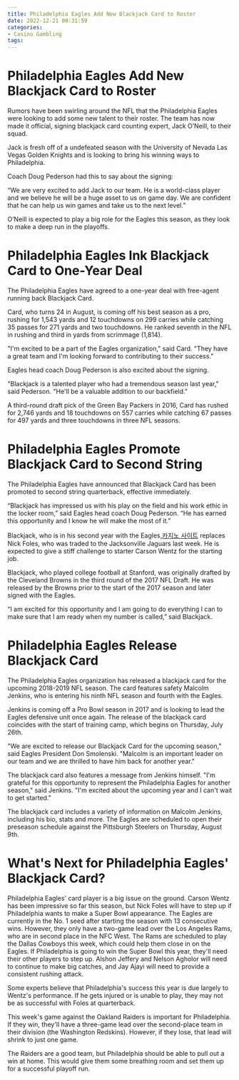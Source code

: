 ```yaml
---
title: Philadelphia Eagles Add New Blackjack Card to Roster
date: 2022-12-21 00:31:59
categories:
- Casino Gambling
tags:
---
```



#  Philadelphia Eagles Add New Blackjack Card to Roster

Rumors have been swirling around the NFL that the Philadelphia Eagles were looking to add some new talent to their roster. The team has now made it official, signing blackjack card counting expert, Jack O’Neill, to their squad.

Jack is fresh off of a undefeated season with the University of Nevada Las Vegas Golden Knights and is looking to bring his winning ways to Philadelphia.

Coach Doug Pederson had this to say about the signing:

“We are very excited to add Jack to our team. He is a world-class player and we believe he will be a huge asset to us on game day. We are confident that he can help us win games and take us to the next level.”

O’Neill is expected to play a big role for the Eagles this season, as they look to make a deep run in the playoffs.

#  Philadelphia Eagles Ink Blackjack Card to One-Year Deal

The Philadelphia Eagles have agreed to a one-year deal with free-agent running back Blackjack Card.

Card, who turns 24 in August, is coming off his best season as a pro, rushing for 1,543 yards and 12 touchdowns on 299 carries while catching 35 passes for 271 yards and two touchdowns. He ranked seventh in the NFL in rushing and third in yards from scrimmage (1,814).

"I'm excited to be a part of the Eagles organization," said Card. "They have a great team and I'm looking forward to contributing to their success."

Eagles head coach Doug Pederson is also excited about the signing.

"Blackjack is a talented player who had a tremendous season last year," said Pederson. "He'll be a valuable addition to our backfield."

A third-round draft pick of the Green Bay Packers in 2016, Card has rushed for 2,746 yards and 18 touchdowns on 557 carries while catching 67 passes for 497 yards and three touchdowns in three NFL seasons.

#  Philadelphia Eagles Promote Blackjack Card to Second String

The Philadelphia Eagles have announced that Blackjack Card has been promoted to second string quarterback, effective immediately.

“Blackjack has impressed us with his play on the field and his work ethic in the locker room,” said Eagles head coach Doug Pederson. “He has earned this opportunity and I know he will make the most of it.”

Blackjack, who is in his second year with the Eagles,[카지노 사이트](https://choegocasino.com/) replaces Nick Foles, who was traded to the Jacksonville Jaguars last week. He is expected to give a stiff challenge to starter Carson Wentz for the starting job.

Blackjack, who played college football at Stanford, was originally drafted by the Cleveland Browns in the third round of the 2017 NFL Draft. He was released by the Browns prior to the start of the 2017 season and later signed with the Eagles.

“I am excited for this opportunity and I am going to do everything I can to make sure that I am ready when my number is called,” said Blackjack.

#  Philadelphia Eagles Release Blackjack Card

The Philadelphia Eagles organization has released a blackjack card for the upcoming 2018-2019 NFL season. The card features safety Malcolm Jenkins, who is entering his ninth NFL season and fourth with the Eagles.

 Jenkins is coming off a Pro Bowl season in 2017 and is looking to lead the Eagles defensive unit once again. The release of the blackjack card coincides with the start of training camp, which begins on Thursday, July 26th.

"We are excited to release our Blackjack Card for the upcoming season," said Eagles President Don Smolenski. "Malcolm is an important leader on our team and we are thrilled to have him back for another year."

The blackjack card also features a message from Jenkins himself. "I'm grateful for this opportunity to represent the Philadelphia Eagles for another season," said Jenkins. "I'm excited about the upcoming year and I can't wait to get started."

The blackjack card includes a variety of information on Malcolm Jenkins, including his bio, stats and more. The Eagles are scheduled to open their preseason schedule against the Pittsburgh Steelers on Thursday, August 9th.

#  What's Next for Philadelphia Eagles' Blackjack Card?

Philadelphia Eagles' card player is a big issue on the ground. Carson Wentz has been impressive so far this season, but Nick Foles will have to step up if Philadelphia wants to make a Super Bowl appearance.
The Eagles are currently in the No. 1 seed after starting the season with 13 consecutive wins. However, they only have a two-game lead over the Los Angeles Rams, who are in second place in the NFC West. The Rams are scheduled to play the Dallas Cowboys this week, which could help them close in on the Eagles.
If Philadelphia is going to win the Super Bowl this year, they'll need their other players to step up. Alshon Jeffery and Nelson Agholor will need to continue to make big catches, and Jay Ajayi will need to provide a consistent rushing attack.

Some experts believe that Philadelphia's success this year is due largely to Wentz's performance. If he gets injured or is unable to play, they may not be as successful with Foles at quarterback.

This week's game against the Oakland Raiders is important for Philadelphia. If they win, they'll have a three-game lead over the second-place team in their division (the Washington Redskins). However, if they lose, that lead will shrink to just one game.

The Raiders are a good team, but Philadelphia should be able to pull out a win at home. This would give them some breathing room and set them up for a successful playoff run.
